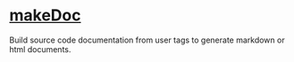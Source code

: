 # [makeDoc](doc/makeDoc.html)

Build source code documentation from user tags to generate markdown or html documents.
